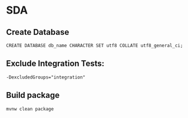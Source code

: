 # SDA
## Create Database
``CREATE DATABASE db_name CHARACTER SET utf8 COLLATE utf8_general_ci;``
## Exclude Integration Tests:
``-DexcludedGroups="integration"``
## Build package
``mvnw clean package``
